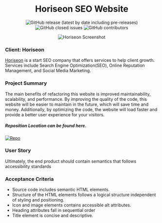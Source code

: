 <h1 align="center">Horiseon SEO Website</h1>


<p align="center"><img alt="GitHub release (latest by date including pre-releases)" src="https://img.shields.io/github/v/release/ienxternal/Challenge1?include_prereleases"> <img alt="GitHub closed issues" src="https://img.shields.io/github/issues-closed/ienxternal/Challenge1"> <img alt="GitHub contributors" src="https://img.shields.io/github/contributors/ienxternal/challenge1"></p>


<p align="center">
  <img src="https://drive.google.com/uc?export=view&id=1XqIS0rgbOk9lgwu8oWwq56LQNLz1fDkO"  title="Horiseon Screenshot">
</p>

<h3>Client: Horiseon</h3>

<a href="https://ienxternal.github.io/Challenge1/">Horiseon</a> is a start SEO company that offers services to help client growth. Services include Search Engine Optimization(SEO), Online Reputation Management, and Social Media Marketing.

<h3>Project Summary</h3>
The main benefits of refactoring this website is improved maintainability, scalability, and performance. By improving the quality of the code, this website will be easier to maintain in the future, which will save time and money. Additionally, by optimizing the code, the website will load faster and provide a better user experience for your visitors. 

<h5>Reposition Location can be found here.</h5>

<p><a href="https://github.com/Ienxternal/Challenge1"><img src="https://img.shields.io/badge/Location-Repo-blue" alt="Repo"></a></p>


<h3>User Story</h3>
<p>Ultimately, the end product should contain semantics that follows accessibility standards</p>

<h3>Acceptance Criteria</h3>
<ul>
<li>Source code includes semantic HTML elements.</li>
<li>Structure of the HTML elements follows a logical structure independent of styling and positioning.</li>
<li>Icon and image elements contains accessible alt attributes.</li>
<li>Heading attributes fall in sequential order</li>
<li>Title element is concise and descriptive.</li>
</ul>
